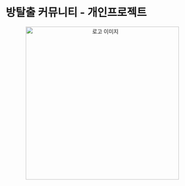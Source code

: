 # 방탈출 커뮤니티 - 개인프로젝트

<p align="center"><img src="https://img1.daumcdn.net/thumb/R1280x0/?scode=mtistory2&fname=https%3A%2F%2Fblog.kakaocdn.net%2Fdn%2FbT50k6%2FbtsoYOCFYwG%2FAEZDyjDuDcyL3z9SZk6rK0%2Fimg.png" alt="로고 이미지" width="400px"></p>
